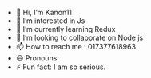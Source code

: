 - 👋 Hi, I’m Kanon11
- 👀 I’m interested in Js
- 🌱 I’m currently learning Redux
- 💞️ I’m looking to collaborate on Node js
- 📫 How to reach me : 017377618963
- 😄 Pronouns: 
- ⚡ Fun fact: I am so serious.


